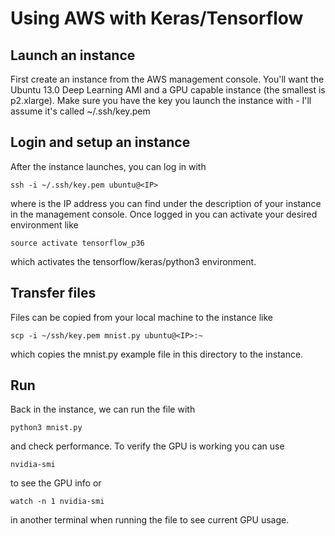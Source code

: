 # Using AWS with Keras/Tensorflow

## Launch an instance

First create an instance from the AWS management console. You'll want
the Ubuntu 13.0 Deep Learning AMI and a GPU capable instance (the
smallest is p2.xlarge). Make sure you have the key you launch the
instance with - I'll assume it's called ~/.ssh/key.pem

## Login and setup an instance

After the instance launches, you can log in with

    ssh -i ~/.ssh/key.pem ubuntu@<IP>

where <IP> is the IP address you can find under the description of
your instance in the management console. Once logged in you can
activate your desired environment like

    source activate tensorflow_p36

which activates the tensorflow/keras/python3 environment.

## Transfer files

Files can be copied from your local machine to the instance like

    scp -i ~/ssh/key.pem mnist.py ubuntu@<IP>:~

which copies the mnist.py example file in this directory to the
instance.

## Run

Back in the instance, we can run the file with

    python3 mnist.py

and check performance. To verify the GPU is working you can use

    nvidia-smi

to see the GPU info or

    watch -n 1 nvidia-smi

in another terminal when running the file to see current GPU usage.
